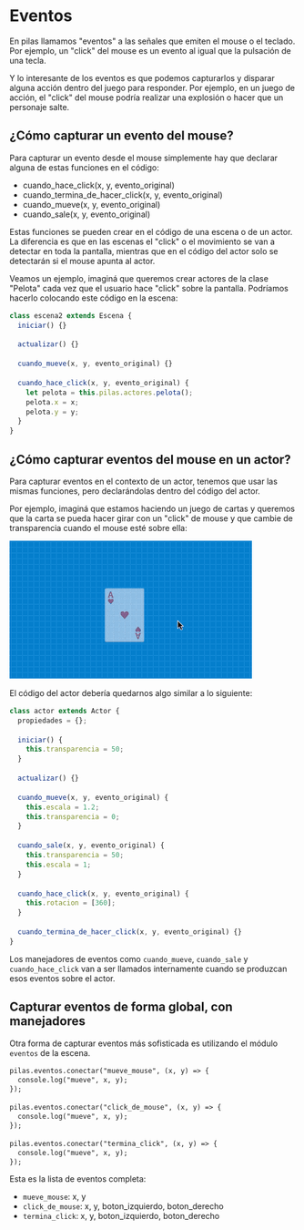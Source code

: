 # Eventos

En pilas llamamos "eventos" a las señales que emiten el mouse o el teclado. Por ejemplo, un "click" del mouse es un evento al igual que la pulsación de una tecla.

Y lo interesante de los eventos es que podemos capturarlos y disparar alguna acción dentro del juego para responder. Por ejemplo, en un juego de acción, el "click" del mouse podría realizar una explosión o hacer que un personaje salte.

## ¿Cómo capturar un evento del mouse?

Para capturar un evento desde el mouse simplemente hay que declarar alguna de estas funciones en el código:

- cuando_hace_click(x, y, evento_original)
- cuando_termina_de_hacer_click(x, y, evento_original)
- cuando_mueve(x, y, evento_original)
- cuando_sale(x, y, evento_original)

Estas funciones se pueden crear en el código de una escena o de un actor. La diferencia es que en las escenas el "click" o el movimiento se van a detectar en toda la pantalla, mientras que en el código del actor solo se detectarán si el mouse apunta al actor.

Veamos un ejemplo, imaginá que queremos crear actores de la clase "Pelota" cada vez que el usuario hace "click" sobre la pantalla. Podríamos hacerlo colocando este código en la escena:

```typescript
class escena2 extends Escena {
  iniciar() {}

  actualizar() {}

  cuando_mueve(x, y, evento_original) {}

  cuando_hace_click(x, y, evento_original) {
    let pelota = this.pilas.actores.pelota();
    pelota.x = x;
    pelota.y = y;
  }
}
```

## ¿Cómo capturar eventos del mouse en un actor?

Para capturar eventos en el contexto de un actor, tenemos que usar las mismas funciones, pero declarándolas dentro del código del actor.

Por ejemplo, imaginá que estamos haciendo un juego de cartas y queremos que la carta se pueda hacer girar con un "click" de mouse y que cambie de transparencia cuando el mouse esté sobre ella:

![](assets/carta_con_eventos.gif)

El código del actor debería quedarnos algo similar a lo siguiente:

```typescript
class actor extends Actor {
  propiedades = {};

  iniciar() {
    this.transparencia = 50;
  }

  actualizar() {}

  cuando_mueve(x, y, evento_original) {
    this.escala = 1.2;
    this.transparencia = 0;
  }

  cuando_sale(x, y, evento_original) {
    this.transparencia = 50;
    this.escala = 1;
  }

  cuando_hace_click(x, y, evento_original) {
    this.rotacion = [360];
  }

  cuando_termina_de_hacer_click(x, y, evento_original) {}
}
```

Los manejadores de eventos como `cuando_mueve`, `cuando_sale` y `cuando_hace_click` van a ser llamados internamente cuando se produzcan esos eventos sobre el actor.

## Capturar eventos de forma global, con manejadores

Otra forma de capturar eventos más sofisticada es utilizando
el módulo `eventos` de la escena.

```
pilas.eventos.conectar("mueve_mouse", (x, y) => {
  console.log("mueve", x, y);
});

pilas.eventos.conectar("click_de_mouse", (x, y) => {
  console.log("mueve", x, y);
});

pilas.eventos.conectar("termina_click", (x, y) => {
  console.log("mueve", x, y);
});
```

Esta es la lista de eventos completa:

- `mueve_mouse`: x, y
- `click_de_mouse`: x, y, boton_izquierdo, boton_derecho
- `termina_click`: x, y, boton_izquierdo, boton_derecho
